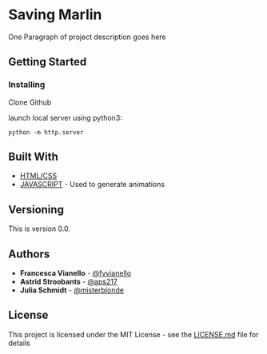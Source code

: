 

# Saving Marlin

One Paragraph of project description goes here

## Getting Started


### Installing

Clone Github 

launch local server using python3:

```
python -m http.server
```


## Built With

* [HTML/CSS]()
* [JAVASCRIPT](https://www.javascript.com) - Used to generate animations


## Versioning

This is version 0.0.

## Authors

* **Francesca Vianello** - [@fvvianello](https://github.com/fvvianello)
* **Astrid Stroobants** - [@aps217](https://github.com/aps217)
* **Julia Schmidt** - [@misterblonde](https://github.com/misterblonde)


## License

This project is licensed under the MIT License - see the [LICENSE.md](LICENSE.md) file for details


